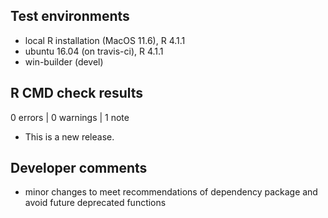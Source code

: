 ## Test environments
* local R installation (MacOS 11.6), R 4.1.1
* ubuntu 16.04 (on travis-ci), R 4.1.1
* win-builder (devel)

## R CMD check results

0 errors | 0 warnings | 1 note

* This is a new release.

## Developer comments
* minor changes to meet recommendations of dependency package and avoid future deprecated functions

